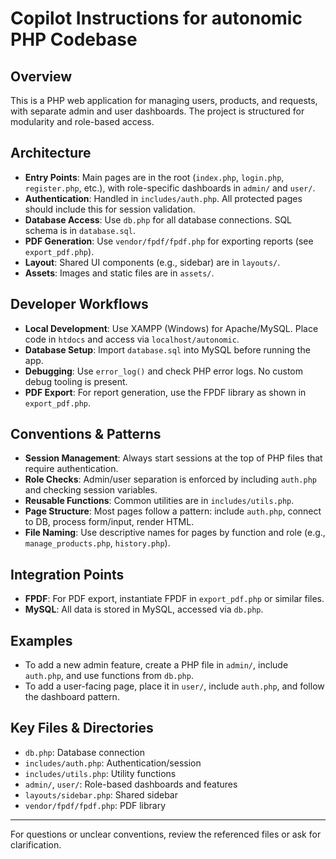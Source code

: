 # Copilot Instructions for autonomic PHP Codebase

## Overview
This is a PHP web application for managing users, products, and requests, with separate admin and user dashboards. The project is structured for modularity and role-based access.

## Architecture
- **Entry Points**: Main pages are in the root (`index.php`, `login.php`, `register.php`, etc.), with role-specific dashboards in `admin/` and `user/`.
- **Authentication**: Handled in `includes/auth.php`. All protected pages should include this for session validation.
- **Database Access**: Use `db.php` for all database connections. SQL schema is in `database.sql`.
- **PDF Generation**: Use `vendor/fpdf/fpdf.php` for exporting reports (see `export_pdf.php`).
- **Layout**: Shared UI components (e.g., sidebar) are in `layouts/`.
- **Assets**: Images and static files are in `assets/`.

## Developer Workflows
- **Local Development**: Use XAMPP (Windows) for Apache/MySQL. Place code in `htdocs` and access via `localhost/autonomic`.
- **Database Setup**: Import `database.sql` into MySQL before running the app.
- **Debugging**: Use `error_log()` and check PHP error logs. No custom debug tooling is present.
- **PDF Export**: For report generation, use the FPDF library as shown in `export_pdf.php`.

## Conventions & Patterns
- **Session Management**: Always start sessions at the top of PHP files that require authentication.
- **Role Checks**: Admin/user separation is enforced by including `auth.php` and checking session variables.
- **Reusable Functions**: Common utilities are in `includes/utils.php`.
- **Page Structure**: Most pages follow a pattern: include `auth.php`, connect to DB, process form/input, render HTML.
- **File Naming**: Use descriptive names for pages by function and role (e.g., `manage_products.php`, `history.php`).

## Integration Points
- **FPDF**: For PDF export, instantiate FPDF in `export_pdf.php` or similar files.
- **MySQL**: All data is stored in MySQL, accessed via `db.php`.

## Examples
- To add a new admin feature, create a PHP file in `admin/`, include `auth.php`, and use functions from `db.php`.
- To add a user-facing page, place it in `user/`, include `auth.php`, and follow the dashboard pattern.

## Key Files & Directories
- `db.php`: Database connection
- `includes/auth.php`: Authentication/session
- `includes/utils.php`: Utility functions
- `admin/`, `user/`: Role-based dashboards and features
- `layouts/sidebar.php`: Shared sidebar
- `vendor/fpdf/fpdf.php`: PDF library

---
For questions or unclear conventions, review the referenced files or ask for clarification.

